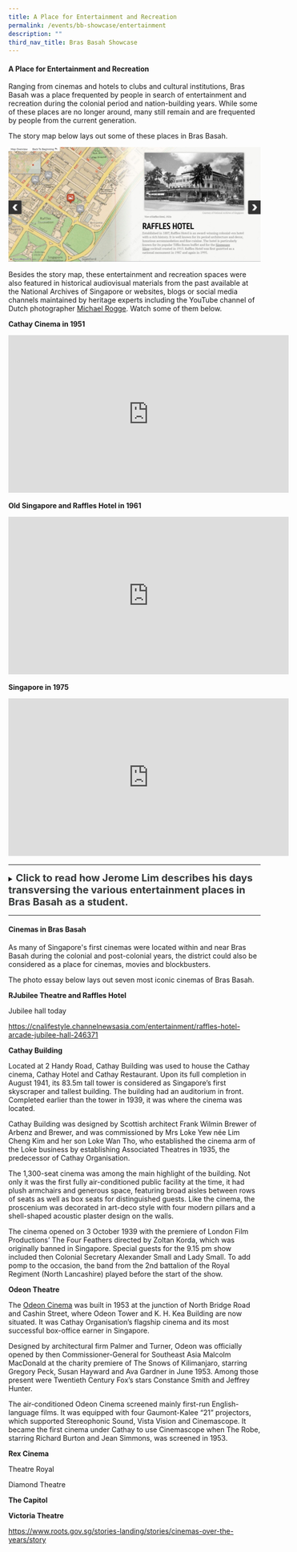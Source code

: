 ```yaml
---
title: A Place for Entertainment and Recreation
permalink: /events/bb-showcase/entertainment
description: ""
third_nav_title: Bras Basah Showcase
---
```

#### **A Place for Entertainment and Recreation**

Ranging from cinemas and hotels to clubs and cultural institutions, Bras Basah was a place frequented by people in search of entertainment and recreation during the colonial period and nation-building years. While some of these places are no longer around, many still remain and are frequented by people from the current generation. 

The story map below lays out some of these places in Bras Basah.

[![Alt text for image on Isomer site](/images/sample-bb-storymap-entertainment-2.jpg)](https://uploads.knightlab.com/storymapjs/04f5c05311b7e48aadefd0cdd269c308/bras-basah-places-of-entertainment-in-the-past/index.html)

Besides the story map, these entertainment and recreation spaces were also featured in historical audiovisual materials from the past available at the National Archives of Singapore or websites, blogs or social media channels maintained by heritage experts including the YouTube channel of Dutch photographer [Michael Rogge](https://www.youtube.com/watch?v=TCrh2WbJCp4&list=PLEF0C03E544562464). Watch some of them below.

**Cathay Cinema in 1951**

<iframe width="560" height="315" src="https://www.youtube.com/embed/rmI3ZkuFE98" title="YouTube video player" frameborder="0" allow="accelerometer; autoplay; clipboard-write; encrypted-media; gyroscope; picture-in-picture" allowfullscreen></iframe>

**Old Singapore and Raffles Hotel in 1961**

<iframe width="560" height="315" src="https://www.youtube.com/embed/bl1XQ2ipBJU" title="YouTube video player" frameborder="0" allow="accelerometer; autoplay; clipboard-write; encrypted-media; gyroscope; picture-in-picture" allowfullscreen></iframe>

**Singapore in 1975**

<iframe width="560" height="315" src="https://www.youtube.com/embed/wCEMmips_OA" title="YouTube video player" frameborder="0" allow="accelerometer; autoplay; clipboard-write; encrypted-media; gyroscope; picture-in-picture" allowfullscreen></iframe>

_____

<details>
<summary><span style="font-weight: 700; font-size: 20px; font-style: normal; color:#353839">Click to read how Jerome Lim describes his days transversing the various entertainment places in Bras Basah as a student.</span></summary>
<br>
<span style="font-weight: 400; font-size: 20px; font-style: normal; color:#778899">Lambert has maintained a high reputation for artistic portraiture, and of landscapes they have one of the finest collections in the East, comprising about three thousand subjects relating to Siam, Singapore, Borneo, Malaya and China. An extensive trade is done in picture poscards, the turnover being about a quarter million cards a year. A large stock of apparatus is always kept in hand.</span>
	
</details>

_____

#### **Cinemas in Bras Basah**

As many of Singapore's first cinemas were located within and near Bras Basah during the colonial and post-colonial years, the district could also be considered as a place for cinemas, movies and blockbusters.

The photo essay below lays out seven most iconic cinemas of Bras Basah.

**RJubilee Theatre and Raffles Hotel**

Jubilee hall today

https://cnalifestyle.channelnewsasia.com/entertainment/raffles-hotel-arcade-jubilee-hall-246371

**Cathay Building**

Located at 2 Handy Road, Cathay Building was used to house the Cathay cinema, Cathay Hotel and Cathay Restaurant. Upon its full completion in August 1941, its 83.5m tall tower is considered as Singapore’s first skyscraper and tallest building. The building had an auditorium in front. Completed earlier than the tower in 1939, it was where the cinema was located.

Cathay Building was designed by Scottish architect Frank Wilmin Brewer of Arbenz and Brewer, and was commissioned by Mrs Loke Yew née Lim Cheng Kim and her son Loke Wan Tho, who established the cinema arm of the Loke business by establishing Associated Theatres in 1935, the predecessor of Cathay Organisation.

The 1,300-seat cinema was among the main highlight of the building. Not only it was the first fully air-conditioned public facility at the time, it had plush armchairs and generous space, featuring broad aisles between rows of seats as well as box seats for distinguished guests. Like the cinema, the proscenium was decorated in art-deco style with four modern pillars and a shell-shaped acoustic plaster design on the walls.

The cinema opened on 3 October 1939 with the premiere of London Film Productions’ The Four Feathers directed by Zoltan Korda, which was originally banned in Singapore. Special guests for the 9.15 pm show included then Colonial Secretary Alexander Small and Lady Small. To add pomp to the occasion, the band from the 2nd battalion of the Royal Regiment (North Lancashire) played before the start of the show.

**Odeon Theatre**

The [Odeon Cinema](https://eresources.nlb.gov.sg/infopedia/articles/SIP_1143_2006-06-21.html) was built in 1953 at the junction of North Bridge Road and Cashin Street, where Odeon Tower and K. H. Kea Building are now situated. It was Cathay Organisation’s flagship cinema and its most successful box-office earner in Singapore. 

Designed by architectural firm Palmer and Turner, Odeon was officially opened by then Commissioner-General for Southeast Asia Malcolm MacDonald at the charity premiere of The Snows of Kilimanjaro, starring Gregory Peck, Susan Hayward and Ava Gardner in June 1953. Among those present were Twentieth Century Fox’s stars Constance Smith and Jeffrey Hunter.

The air-conditioned Odeon Cinema screened mainly first-run English-language films. It was equipped with four Gaumont-Kalee “21” projectors, which supported Stereophonic Sound, Vista Vision and Cinemascope. It became the first cinema under Cathay to use Cinemascope when The Robe, starring Richard Burton and Jean Simmons, was screened in 1953.

**Rex Cinema**

Theatre Royal

Diamond Theatre

**The Capitol**

**Victoria Theatre**

https://www.roots.gov.sg/stories-landing/stories/cinemas-over-the-years/story